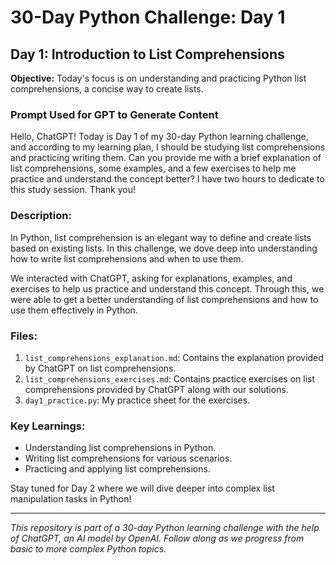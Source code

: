 # 30-Day Python Challenge: Day 1

## Day 1: Introduction to List Comprehensions

**Objective:** Today's focus is on understanding and practicing Python list comprehensions, a concise way to create lists.

### Prompt Used for GPT to Generate Content
Hello, ChatGPT! Today is Day 1 of my 30-day Python learning challenge, and according to my learning plan, I should be studying list comprehensions and practicing writing them. Can you provide me with a brief explanation of list comprehensions, some examples, and a few exercises to help me practice and understand the concept better? I have two hours to dedicate to this study session. Thank you!

### Description:

In Python, list comprehension is an elegant way to define and create lists based on existing lists. In this challenge, we dove deep into understanding how to write list comprehensions and when to use them. 

We interacted with ChatGPT, asking for explanations, examples, and exercises to help us practice and understand this concept. Through this, we were able to get a better understanding of list comprehensions and how to use them effectively in Python. 

### Files:

1. `list_comprehensions_explanation.md`: Contains the explanation provided by ChatGPT on list comprehensions.
2. `list_comprehensions_exercises.md`: Contains practice exercises on list comprehensions provided by ChatGPT along with our solutions.
3. `day1_practice.py`: My practice sheet for the exercises. 

### Key Learnings:

- Understanding list comprehensions in Python.
- Writing list comprehensions for various scenarios.
- Practicing and applying list comprehensions.

Stay tuned for Day 2 where we will dive deeper into complex list manipulation tasks in Python!

---

*This repository is part of a 30-day Python learning challenge with the help of ChatGPT, an AI model by OpenAI. Follow along as we progress from basic to more complex Python topics.*
